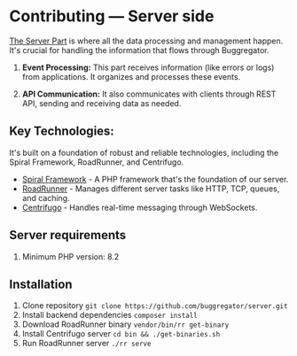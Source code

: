 # Contributing — Server side

[The Server Part](https://github.com/buggregator/server) is where all the data processing and management happen. It's
crucial for handling the information that flows through Buggregator.

1. **Event Processing:** This part receives information (like errors or logs) from applications. It organizes and
   processes these events.

2. **API Communication:** It also communicates with clients through REST API, sending and receiving data as needed.

## Key Technologies:

It's built on a foundation of robust and reliable technologies, including the Spiral Framework, RoadRunner, and
Centrifugo.

- [Spiral Framework](https://spiral.dev/) - A PHP framework that's the foundation of our server.
- [RoadRunner](https://roadrunner.dev/) - Manages different server tasks like HTTP, TCP, queues, and caching.
- [Centrifugo](https://centrifugal.dev/) - Handles real-time messaging through WebSockets.

## Server requirements

1. Minimum PHP version: 8.2

## Installation

1. Clone repository `git clone https://github.com/buggregator/server.git`
2. Install backend dependencies `composer install`
3. Download RoadRunner binary `vendor/bin/rr get-binary`
4. Install Centrifugo server `cd bin && ./get-binaries.sh`
5. Run RoadRunner server `./rr serve`